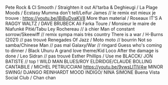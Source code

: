 Pete Rock & Cl Smooth / Straighten it out
Al’tarba & Deghieugi / La Plage
Moods / Ecstasy
Mumma don't tell/Leifur James // le remix est mieux je trouve : https://youtu.be/lBiBuDvaKV8
More than material / Roseaux
IT'S A RAGGY WALTZ / DAVE BRUBECK
Ali Farka Toure / Monsieur le maire de Niafunké
Pitié/Tabu Ley Rochereau // à chier
Man of constant sorrow/Skeewiff // remix sympa mais très country
There is a war / H-Burns (2021) // pas trouvé
Renegades Of Jazz / Moto moto // bourrin
Not so samba/Chinese Man // pas mal
Galaxy/War // ringard
Guess who's coming to dinner / Black Uhuru
A grand love theme/Kid Loco
After the damage is done / Leo Sidran // pas trouvé
Esther Phillips / Use me
BLACCK/ JON BATISTE // top !
WILD MAN BLUES/ROY ELDRIDGE/CLAUDE BOLLING
CANTABILE / MICHEL PETRUCCIANI https://youtu.be/9vwsLITlV4w
MINOR SWING/ DJANGO REINHARDT
MOOD INDIGO/ NINA SIMONE
Buena Vista Social Club / Chan chan
